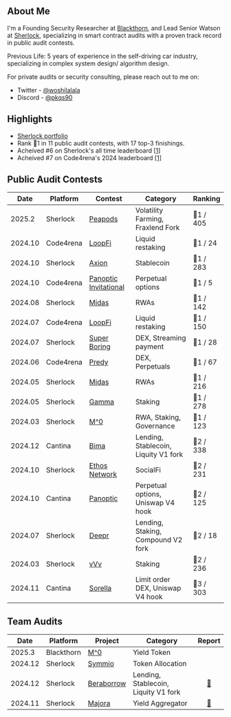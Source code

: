 ## About Me

I'm a Founding Security Researcher at [Blackthorn](https://www.blackthorn.xyz/), and Lead Senior Watson at [Sherlock](https://www.sherlock.xyz/), specializing in smart contract audits with a proven track record in public audit contests.

Previous Life: 5 years of experience in the self-driving car industry, specializing in complex system design/ algorithm design.

For private audits or security consulting, please reach out to me on:

- Twitter - [@woshilalala](https://x.com/woshilalala)
- Discord - [@pkqs90](https://discord.com/users/pkqs90)

## Highlights

- [Sherlock portfolio](https://audits.sherlock.xyz/watson/pkqs90)
- Rank 🥇1 in 11 public audit contests, with 17 top-3 finishings.
- Acheived #6 on Sherlock's all time leaderboard [[1]](https://x.com/sherlockdefi/status/1866120198429823267)
- Acheived #7 on Code4rena's 2024 leaderboard [[1]](https://code4rena.com/leaderboard)

## Public Audit Contests

| Date | Platform | Contest                              		  | Category                          			| Ranking 	|
| - | - | ----| ------------------------------------ 		  | 	-		|
| 2025.2  | Sherlock  	| [Peapods](https://audits.sherlock.xyz/contests/749)                         		| Volatility Farming, Fraxlend Fork				| 🥇1 / 405		|
| 2024.10 | Code4rena  	| [LoopFi](https://code4rena.com/audits/2024-10-loopfi)                         		| Liquid restaking 								| 🥇1 / 24		|
| 2024.10 | Sherlock  	| [Axion](https://audits.sherlock.xyz/contests/552?filter=results)                          		| Stablecoin 									| 🥇1 / 283		|
| 2024.10 | Code4rena  	| [Panoptic Invitational](https://code4rena.com/audits/2024-09-panoptic-invitational)          		| Perpetual options 							| 🥇1 / 5		|
| 2024.08 | Sherlock  	| [Midas](https://audits.sherlock.xyz/contests/495)									| RWAs 											| 🥇1 / 142		|
| 2024.07 | Code4rena  	| [LoopFi](https://code4rena.com/audits/2024-07-loopfi)                         		| Liquid restaking 								| 🥇1 / 150		|
| 2024.07 | Sherlock  	| [Super Boring](https://audits.sherlock.xyz/contests/360)                         	| DEX, Streaming payment 						| 🥇1 / 28		|
| 2024.06 | Code4rena  	| [Predy](https://code4rena.com/audits/2024-05-predy)                                	| DEX, Perpetuals 								| 🥇1 / 67		|
| 2024.05 | Sherlock  	| [Midas](https://audits.sherlock.xyz/contests/332/leaderboard)                                	| RWAs											| 🥇1 / 216		|
| 2024.05 | Sherlock  	| [Gamma](https://audits.sherlock.xyz/contests/330/leaderboard)      							| Staking 										| 🥇1 / 278		|
| 2024.03 | Sherlock  	| [M^0](https://audits.sherlock.xyz/contests/124/leaderboard)                                  	| RWA, Staking, Governance 						| 🥇1 / 123		|
| 2024.12 | Cantina	  	| [Bima](https://cantina.xyz/competitions/44d68da7-3cf4-4cec-a3f8-f0917062dac6/leaderboard)                         			| Lending, Stablecoin, Liquity V1 fork			| 🥈2 / 338		|
| 2024.10 | Sherlock  	| [Ethos Network](https://audits.sherlock.xyz/contests/584?filter=results)       					| SocialFi 										| 🥈2 / 231		|
| 2024.10 | Cantina  	| [Panoptic](https://cantina.xyz/competitions/8773f033-afa5-4e7b-b0e8-8f989062ae8a/leaderboard)                             	| Perpetual options, Uniswap V4 hook			| 🥈2 / 125		|
| 2024.07 | Sherlock  	| [Deepr](https://audits.sherlock.xyz/contests/433)                                	| Lending, Staking, Compound V2 fork			| 🥈2 / 18		|
| 2024.03 | Sherlock  	| [vVv](https://audits.sherlock.xyz/contests/278/leaderboard)                					| Staking 										| 🥈2 / 236		|
| 2024.11 | Cantina	  	| [Sorella](https://cantina.xyz/competitions/84df57a3-0526-49b8-a7c5-334888f43940/leaderboard)                         		| Limit order DEX, Uniswap V4 hook				| 🥉3 / 303		|

## Team Audits

| Date    | Platform 	 | Project                              | Category                                         	           | Report   	|
| ------- | ---------	 | ------------------------------------ | ----------------------------------				 		   | :--:	  	|
| 2025.3  | Blackthorn	 | [M^0](https://www.m0.org/)		                      | Yield Token													 | 			  |
| 2024.12 | Sherlock 	 | [Symmio](https://www.symm.io/)                 	      | Token Allocation			 								 |			  |
| 2024.12 | Sherlock 	 | [Beraborrow](https://www.beraborrow.com/)                     | Lending, Stablecoin, Liquity V1 fork						 | [📑](https://1570492309-files.gitbook.io/~/files/v0/b/gitbook-x-prod.appspot.com/o/spaces%2FffzDCMBDa391vIMqruBP%2Fuploads%2FH0OeLYu0cq3ydXQjA8r4%2F%20Beraborrow%20Collaborative%20Audit%20Report%20.pdf?alt=media&token=da81d416-980b-4fef-ab5b-87a04e479a23) 	|
| 2024.11 | Sherlock 	 | [Majora](https://majora.finance/)                         | Yield Aggregator											 | [📑](https://majora.finance/security/sherlock-report.pdf)	|
